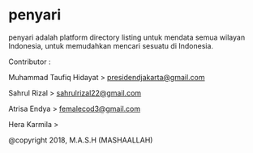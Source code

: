 # penyari
penyari adalah platform directory listing untuk mendata semua wilayan Indonesia, untuk memudahkan mencari sesuatu di Indonesia.

Contributor :

Muhammad Taufiq Hidayat > presidendjakarta@gmail.com

Sahrul Rizal            > sahrulrizal22@gmail.com

Atrisa Endya            > femalecod3@gmail.com

Hera Karmila            >


@copyright 2018, M.A.S.H (MASHAALLAH)
